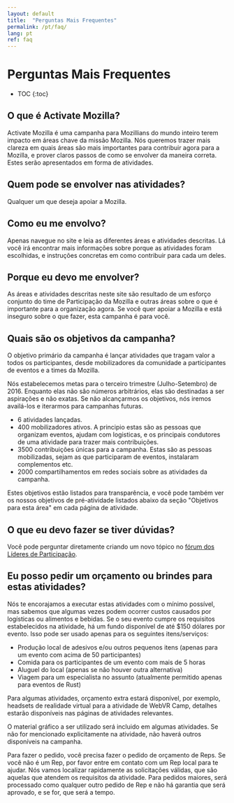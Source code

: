 ```yaml
---
layout: default
title:  "Perguntas Mais Frequentes"
permalink: /pt/faq/
lang: pt
ref: faq
---
```


# Perguntas Mais Frequentes

* TOC
{:toc}

## O que é Activate Mozilla?

Activate Mozilla é uma campanha para Mozillians do mundo inteiro terem impacto em áreas chave da missão Mozilla. Nós queremos trazer mais clareza em quais áreas são mais importantes para contribuir agora para a Mozilla, e prover claros passos de como se envolver da maneira correta. Estes serão apresentados em forma de atividades.

## Quem pode se envolver nas atividades?

Qualquer um que deseja apoiar a Mozilla.

## Como eu me envolvo?

Apenas navegue no site e leia as diferentes áreas e atividades descritas. Lá você irá encontrar mais informações sobre porque as atividades foram escolhidas, e instruções concretas em como contribuir para cada um deles.

## Porque eu devo me envolver?

As áreas e atividades descritas neste site são resultado de um esforço conjunto do time de Participação da Mozilla e outras áreas sobre o que é importante para a organização agora. Se você quer apoiar a Mozilla e está inseguro sobre o que fazer, esta campanha é para você.

## Quais são os objetivos da campanha?

O objetivo primário da campanha é lançar atividades que tragam valor a todos os participantes, desde mobilizadores da comunidade a participantes de eventos e a times da Mozilla.

Nós estabelecemos metas para o terceiro trimestre (Julho-Setembro) de 2016. Enquanto elas não são números arbitrários, elas são destinadas a ser aspirações e não exatas. Se não alcançarmos os objetivos, nós iremos availá-los e iterarmos para campanhas futuras.

* 6 atividades lançadas.
* 400 mobilizadores ativos. A principio estas são as pessoas que organizam eventos, ajudam com logisticas, e os principais condutores de uma atividade para trazer mais contribuições.
* 3500 contribuições únicas para a campanha. Estas são as pessoas mobilizadas, sejam as que participaram de eventos, instalaram complementos etc.
* 2000 compartilhamentos em redes sociais sobre as atividades da campanha.

Estes objetivos estão listados para transparência, e você pode também ver os nossos objetivos de pré-atividade listados abaixo da seção "Objetivos para esta área" em cada página de atividade.

## O que eu devo fazer se tiver dúvidas?

Você pode perguntar diretamente criando um novo tópico no [fórum dos Líderes de Participação](https://discourse.mozilla-community.org/c/participation-leaders).

## Eu posso pedir um orçamento ou brindes para estas atividades?

Nós te encorajamos a executar estas atividades com o mínimo possível, mas sabemos que algumas vezes podem ocorrer custos causados por logísticas ou alimentos e bebidas. Se o seu evento cumpre os requisitos estabelecidos na atividade, há um fundo disponível de até $150 dólares por evento. Isso pode ser usado apenas para os seguintes itens/serviços:

* Produção local de adesivos e/ou outros pequenos itens (apenas para um evento com acima de 50 participantes)
* Comida para os participantes de um evento com mais de 5 horas
* Aluguel do local (apenas se não houver outra alternativa)
* Viagem para um especialista no assunto (atualmente permitido apenas para eventos de Rust)

Para algumas atividades, orçamento extra estará disponível, por exemplo, headsets de realidade virtual para a atividade de WebVR Camp, detalhes estarão disponíveis nas páginas de atividades relevantes.

O material gráfico a ser utilizado será incluido em algumas atividades. Se não for mencionado explicitamente na atividade, não haverá outros disponíveis na campanha.

Para fazer o pedido, você precisa fazer o pedido de orçamento de Reps. Se você não é um Rep, por favor entre em contato com um Rep local para te ajudar. Nós vamos localizar rapidamente as solicitações válidas, que são aquelas que atendem os requisitos da atividade. Para pedidos maiores, será processado como qualquer outro pedido de Rep e não há garantia que será aprovado, e se for, que será a tempo.
